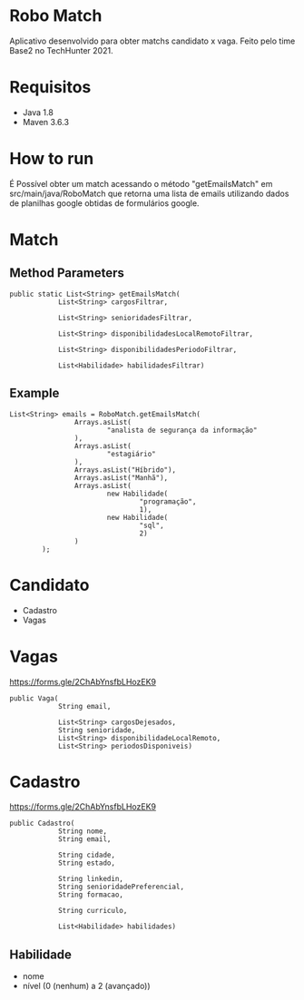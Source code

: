 # Robo Match
Aplicativo desenvolvido para obter matchs candidato x vaga.
Feito pelo time Base2 no TechHunter 2021.

# Requisitos
- Java 1.8
- Maven 3.6.3

# How to run
É Possível obter um match acessando o método "getEmailsMatch" em src/main/java/RoboMatch que retorna uma lista de emails utilizando dados de planilhas google obtidas de formulários google.

# Match
## Method Parameters
```
public static List<String> getEmailsMatch(
            List<String> cargosFiltrar,

            List<String> senioridadesFiltrar,

            List<String> disponibilidadesLocalRemotoFiltrar,

            List<String> disponibilidadesPeriodoFiltrar,

            List<Habilidade> habilidadesFiltrar)
```
## Example
```
List<String> emails = RoboMatch.getEmailsMatch(
                Arrays.asList(
                        "analista de segurança da informação"
                ),
                Arrays.asList(
                        "estagiário"
                ),
                Arrays.asList("Híbrido"),
                Arrays.asList("Manhã"),
                Arrays.asList(
                        new Habilidade(
                                "programação",
                                1),
                        new Habilidade(
                                "sql",
                                2)
                )
        );
```
# Candidato
- Cadastro
- Vagas

# Vagas
https://forms.gle/2ChAbYnsfbLHozEK9
```
public Vaga(
            String email,

            List<String> cargosDejesados,
            String senioridade,
            List<String> disponibilidadeLocalRemoto,
            List<String> periodosDisponiveis)
```

# Cadastro
https://forms.gle/2ChAbYnsfbLHozEK9
```
public Cadastro(
            String nome,
            String email,

            String cidade,
            String estado,

            String linkedin,
            String senioridadePreferencial,
            String formacao,

            String curriculo,

            List<Habilidade> habilidades)
```

## Habilidade
- nome
- nível (0 (nenhum) a 2 (avançado))
